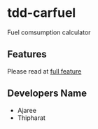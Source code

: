 # tdd-carfuel
Fuel comsumption calculator

## Features
Please read at [full feature](features.md)

## Developers Name
* Ajaree
* Thipharat